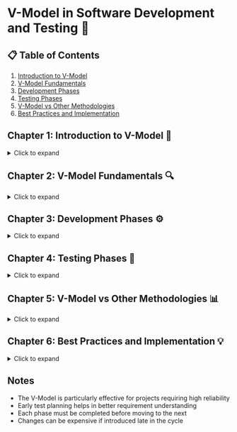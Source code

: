 # V-Model in Software Development and Testing 🔄

## 📋 Table of Contents
1. [Introduction to V-Model](#chapter-1-introduction-to-v-model)
2. [V-Model Fundamentals](#chapter-2-v-model-fundamentals)
3. [Development Phases](#chapter-3-development-phases)
4. [Testing Phases](#chapter-4-testing-phases)
5. [V-Model vs Other Methodologies](#chapter-5-v-model-vs-other-methodologies)
6. [Best Practices and Implementation](#chapter-6-best-practices-and-implementation)

## Chapter 1: Introduction to V-Model 🚀
<details>
<summary>Click to expand</summary>

### 1.1 What is the V-Model? 🤔

The V-Model is a software development and testing methodology that represents a systematic approach to project lifecycle. It is an extension of the waterfall model but emphasizes the parallel relationship between development and testing phases.

```mermaid
graph TD
    A[Requirements Analysis] --> B[System Design]
    B --> C[Detailed Design]
    C --> D[Implementation/Coding]
    D --> E[Unit Testing]
    E --> F[Integration Testing]
    F --> G[System Testing]
    G --> H[Acceptance Testing]
    
    %% Positioning to create V shape
    A[Requirements Analysis] --> |Development Phase| B[System Design]
    B[System Design] --> |Development Phase| C[Detailed Design]
    C[Detailed Design] --> |Development Phase| D[Implementation/Coding]
    D[Implementation/Coding] --> |Testing Phase| E[Unit Testing]
    E[Unit Testing] --> |Testing Phase| F[Integration Testing]
    F[Integration Testing] --> |Testing Phase| G[System Testing]
    G[System Testing] --> |Testing Phase| H[Acceptance Testing]
    
    %% Verification and Validation links
    A -.->|Validates| H
    B -.->|Validates| G
    C -.->|Validates| F
    D -.->|Validates| E
    
    %% Layout adjustments with dark theme friendly colors
    classDef leftSide fill:#2d5a7b,stroke:#88ccff,stroke-width:2px,color:#fff;
    classDef rightSide fill:#5a2d7b,stroke:#cc88ff,stroke-width:2px,color:#fff;
    classDef center fill:#7b2d5a,stroke:#ff88cc,stroke-width:2px,color:#fff;
    
    class A,B,C leftSide;
    class E,F,G,H rightSide;
    class D center;
    
    %% Positioning with styled subgraphs
    subgraph Development
        A
        B
        C
    end
    
    subgraph Testing
        E
        F
        G
        H
    end
    
    subgraph Implementation
        D
    end

    %% Style subgraphs
    style Development fill:#1a3347,stroke:#88ccff,stroke-width:2px,color:#fff;
    style Testing fill:#331a47,stroke:#cc88ff,stroke-width:2px,color:#fff;
    style Implementation fill:#471a33,stroke:#ff88cc,stroke-width:2px,color:#fff;
```

#### Key Characteristics:

- **📈 Sequential Process**: 
  - Follows a structured, step-by-step approach
  - Each development phase has a corresponding testing phase

- **🔄 Verification & Validation**: 
  - Left side represents verification phases
  - Right side represents validation phases
  - Both sides mirror each other forming a 'V' shape

- **🎯 Traceability**: 
  - Clear mapping between development and testing activities
  - Each development phase links to a specific testing phase

### 1.2 Why Use the V-Model? 💡

#### Benefits:

| Aspect | Benefit | Example |
|--------|---------|---------|
| **Structure** 📋 | Clear project phases | Well-defined transitions between stages |
| **Quality** ✨ | Early defect detection | Testing planned in parallel with development |
| **Validation** ✅ | Comprehensive testing | Each development phase has corresponding tests |
| **Traceability** 🔍 | Requirements tracking | Clear links between requirements and tests |

</details>

## Chapter 2: V-Model Fundamentals 🔍
<details>
<summary>Click to expand</summary>

### 2.1 Core Principles 📚

#### 2.1.1 Verification vs Validation 🎯

- **Verification** ✅
  - Ensures we are building the product right
  - Focuses on specifications and standards
  - Example: Code reviews, static analysis

- **Validation** 🎯
  - Ensures we are building the right product
  - Focuses on user requirements and expectations
  - Example: User acceptance testing

#### 2.1.2 Parallel Development and Testing 🔄

Each development phase has a corresponding testing phase:

| Development Phase | Testing Phase |
|------------------|---------------|
| Requirements | Acceptance Testing |
| System Design | System Testing |
| Architecture Design | Integration Testing |
| Module Design | Unit Testing |

</details>

## Chapter 3: Development Phases ⚙️
<details>
<summary>Click to expand</summary>

### 3.1 Left Side of the V 📝

#### 3.1.1 Requirements Analysis 📋
- Gathering user requirements
- Documenting system specifications
- Defining acceptance criteria

#### 3.1.2 System Design 🏗️
- High-level system architecture
- System components and interfaces
- Overall system structure

#### 3.1.3 Architecture Design 🔨
- Detailed system architecture
- Component interactions
- Technical specifications

#### 3.1.4 Module Design 🛠️
- Detailed component design
- Unit specifications
- Implementation guidelines

</details>

## Chapter 4: Testing Phases 🧪
<details>
<summary>Click to expand</summary>

### 4.1 Right Side of the V 📝

#### 4.1.1 Unit Testing ⚡
- Testing individual components
- Verifying component functionality
- Isolated testing environment

#### 4.1.2 Integration Testing 🔄
- Testing component interactions
- Interface testing
- System integration verification

#### 4.1.3 System Testing 🔍
- End-to-end system testing
- Performance testing
- Security testing

#### 4.1.4 Acceptance Testing ✅
- User acceptance testing
- Business requirement validation
- Production environment testing

</details>

## Chapter 5: V-Model vs Other Methodologies 📊
<details>
<summary>Click to expand</summary>

### 5.1 Comparison with Other Models

#### 5.1.1 V-Model vs Waterfall 🌊

| Aspect | V-Model | Waterfall |
|--------|---------|-----------|
| Testing | Parallel with development | Sequential after development |
| Flexibility | Moderate | Low |
| Risk Management | Early detection | Late detection |
| Cost of Changes | Medium | High |

#### 5.1.2 V-Model vs Agile 🔄

| Aspect | V-Model | Agile |
|--------|---------|-------|
| Structure | Highly structured | Flexible |
| Iterations | Linear process | Iterative process |
| Changes | Formal change process | Embraces changes |
| Documentation | Comprehensive | Minimal |

</details>

## Chapter 6: Best Practices and Implementation 💡
<details>
<summary>Click to expand</summary>

### 6.1 When to Use V-Model

#### Best Suited For:
- Critical systems
- Safety-critical applications
- Regulated industries
- Well-defined, stable requirements

#### Not Recommended For:
- Rapidly changing requirements
- Quick delivery needs
- Limited resources
- Experimental projects

### 6.2 Implementation Tips 🎯

1. **Clear Requirements** 📋
   - Document thoroughly
   - Get stakeholder sign-off
   - Maintain traceability

2. **Test Planning** ✅
   - Plan tests early
   - Map to requirements
   - Define test criteria

3. **Quality Gates** 🚪
   - Define phase completion criteria
   - Review deliverables
   - Document decisions

4. **Documentation** 📝
   - Maintain comprehensive documentation
   - Update as changes occur
   - Keep traceability matrix

</details>

## Notes
- The V-Model is particularly effective for projects requiring high reliability
- Early test planning helps in better requirement understanding
- Each phase must be completed before moving to the next
- Changes can be expensive if introduced late in the cycle
